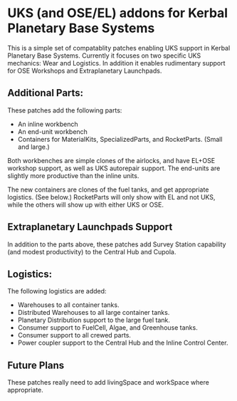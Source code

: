 # UKS (and OSE/EL) addons for Kerbal Planetary Base Systems

This is a simple set of compatablity patches enabling UKS support in Kerbal Planetary Base Systems.  Currently it focuses on two specific UKS mechanics: Wear and Logistics.  In addition it enables rudimentary support for OSE Workshops and Extraplanetary Launchpads.

## Additional Parts:

These patches add the following parts:

- An inline workbench
- An end-unit workbench
- Containers for MaterialKits, SpecializedParts, and RocketParts.  (Small and large.)

Both workbenches are simple clones of the airlocks, and have EL+OSE workshop support, as well as UKS autorepair support.  The end-units are slightly more productive than the inline units.

The new containers are clones of the fuel tanks, and get appropriate logistics.  (See below.)  RocketParts will only show with EL and not UKS, while the others will show up with either UKS or OSE.

## Extraplanetary Launchpads Support

In addition to the parts above, these patches add Survey Station capability (and modest productivity) to the Central Hub and Cupola.

## Logistics:

The following logistics are added:

- Warehouses to all container tanks.
- Distributed Warehouses to all large container tanks.
- Planetary Distribution support to the large fuel tank.
- Consumer support to FuelCell, Algae, and Greenhouse tanks.
- Consumer support to all crewed parts.
- Power coupler support to the Central Hub and the Inline Control Center.

## Future Plans

These patches really need to add livingSpace and workSpace where appropriate.
